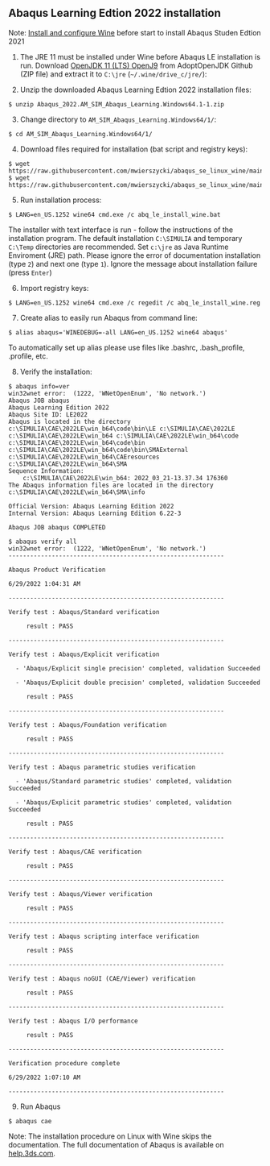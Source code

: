 ## Abaqus Learning Edtion 2022 installation

Note: [Install and configure Wine](https://github.com/mwierszycki/abaqus_se_linux_wine/blob/main) before start to install Abaqus Studen Edtion 2021

1. The JRE 11 must be installed under Wine before Abaqus LE installation is run. Download [OpenJDK 11 (LTS) OpenJ9](https://github.com/AdoptOpenJDK/semeru11-binaries/releases/download/jdk-11.0.15%2B10_openj9-0.32.0/ibm-semeru-open-jre_x64_windows_11.0.15_10_openj9-0.32.0.zip) from AdoptOpenJDK Github (ZIP file) and extract it to `C:\jre` (`~/.wine/drive_c/jre/`):

2. Unzip the downloaded Abaqus Learning Edtion 2022 installation files:
```
$ unzip Abaqus_2022.AM_SIM_Abaqus_Learning.Windows64.1-1.zip
```
3. Change directory to `AM_SIM_Abaqus_Learning.Windows64/1/`:
```
$ cd AM_SIM_Abaqus_Learning.Windows64/1/
```
4. Download files required for installation (bat script and registry keys):
```
$ wget https://raw.githubusercontent.com/mwierszycki/abaqus_se_linux_wine/main/2022/abq_le_install_wine.reg
$ wget https://raw.githubusercontent.com/mwierszycki/abaqus_se_linux_wine/main/2022/abq_le_install_wine.bat
```
5. Run installation process:
```
$ LANG=en_US.1252 wine64 cmd.exe /c abq_le_install_wine.bat
```
The installer with text interface is run - follow the instructions of the installation program. The default installation `C:\SIMULIA` and temporary `C:\Temp` directories are recommended. Set `c:\jre` as Java Runtime Enviroment (JRE) path. Please ignore the error of documentation installation (type `2`) and next one (type `1`). Ignore the message about installation failure (press `Enter`)

6. Import registry keys:
```
$ LANG=en_US.1252 wine64 cmd.exe /c regedit /c abq_le_install_wine.reg
```
7. Create alias to easily run Abaqus from command line:
```
$ alias abaqus='WINEDEBUG=-all LANG=en_US.1252 wine64 abaqus'
```
To automatically set up alias please use files like .bashrc, .bash_profile, .profile, etc.

8. Verify the installation:
```
$ abaqus info=ver
win32wnet error:  (1222, 'WNetOpenEnum', 'No network.')
Abaqus JOB abaqus
Abaqus Learning Edition 2022
Abaqus Site ID: LE2022
Abaqus is located in the directory c:\SIMULIA\CAE\2022LE\win_b64\code\bin\LE c:\SIMULIA\CAE\2022LE c:\SIMULIA\CAE\2022LE\win_b64 c:\SIMULIA\CAE\2022LE\win_b64\code c:\SIMULIA\CAE\2022LE\win_b64\code\bin c:\SIMULIA\CAE\2022LE\win_b64\code\bin\SMAExternal c:\SIMULIA\CAE\2022LE\win_b64\CAEresources c:\SIMULIA\CAE\2022LE\win_b64\SMA
Sequence Information:
    c:\SIMULIA\CAE\2022LE\win_b64: 2022_03_21-13.37.34 176360
The Abaqus information files are located in the directory c:\SIMULIA\CAE\2022LE\win_b64\SMA\info

Official Version: Abaqus Learning Edition 2022
Internal Version: Abaqus Learning Edition 6.22-3

Abaqus JOB abaqus COMPLETED

$ abaqus verify all
win32wnet error:  (1222, 'WNetOpenEnum', 'No network.')
------------------------------------------------------------

Abaqus Product Verification

6/29/2022 1:04:31 AM

------------------------------------------------------------

Verify test : Abaqus/Standard verification

     result : PASS

------------------------------------------------------------

Verify test : Abaqus/Explicit verification

  - 'Abaqus/Explicit single precision' completed, validation Succeeded

  - 'Abaqus/Explicit double precision' completed, validation Succeeded

     result : PASS

------------------------------------------------------------

Verify test : Abaqus/Foundation verification

     result : PASS

------------------------------------------------------------

Verify test : Abaqus parametric studies verification

  - 'Abaqus/Standard parametric studies' completed, validation Succeeded

  - 'Abaqus/Explicit parametric studies' completed, validation Succeeded

     result : PASS

------------------------------------------------------------

Verify test : Abaqus/CAE verification

     result : PASS

------------------------------------------------------------

Verify test : Abaqus/Viewer verification

     result : PASS

------------------------------------------------------------

Verify test : Abaqus scripting interface verification

     result : PASS

------------------------------------------------------------

Verify test : Abaqus noGUI (CAE/Viewer) verification

     result : PASS

------------------------------------------------------------

Verify test : Abaqus I/O performance

     result : PASS

------------------------------------------------------------

Verification procedure complete

6/29/2022 1:07:10 AM

------------------------------------------------------------
```

9. Run Abaqus
```
$ abaqus cae
```
Note: The installation procedure on Linux with Wine skips the documentation. The full documentation of Abaqus is available on [help.3ds.com](https://help.3ds.com/2022/English/DSSIMULIA_Established/SIMULIA_Established_FrontmatterMap/sim-t-SIMULIA_EstablishedDocSearchOnline.htm?contextscope=all).
